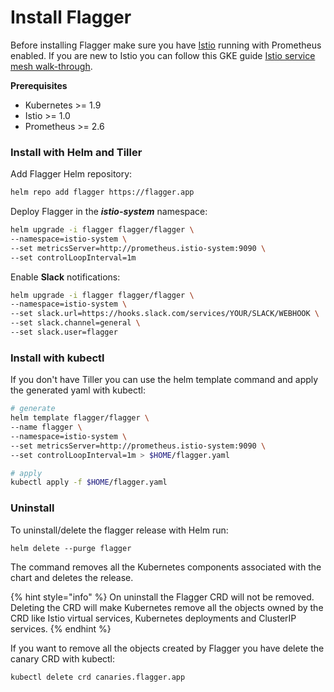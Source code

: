 # Install Flagger

Before installing Flagger make sure you have [Istio](https://istio.io) running with Prometheus enabled. If you are new to Istio you can follow this GKE guide [Istio service mesh walk-through](https://docs.flagger.app/install/install-istio).

**Prerequisites**

* Kubernetes &gt;= 1.9
* Istio &gt;= 1.0
* Prometheus &gt;= 2.6

### Install with Helm and Tiller

Add Flagger Helm repository:

```bash
helm repo add flagger https://flagger.app
```

Deploy Flagger in the _**istio-system**_ namespace:

```bash
helm upgrade -i flagger flagger/flagger \
--namespace=istio-system \
--set metricsServer=http://prometheus.istio-system:9090 \
--set controlLoopInterval=1m
```

Enable **Slack** notifications:

```bash
helm upgrade -i flagger flagger/flagger \
--namespace=istio-system \
--set slack.url=https://hooks.slack.com/services/YOUR/SLACK/WEBHOOK \
--set slack.channel=general \
--set slack.user=flagger
```

### Install with kubectl

If you don't have Tiller you can use the helm template command and apply the generated yaml with kubectl:

```bash
# generate
helm template flagger/flagger \
--name flagger \
--namespace=istio-system \
--set metricsServer=http://prometheus.istio-system:9090 \
--set controlLoopInterval=1m > $HOME/flagger.yaml

# apply
kubectl apply -f $HOME/flagger.yaml
```

###  Uninstall

To uninstall/delete the flagger release with Helm run:

```text
helm delete --purge flagger
```

The command removes all the Kubernetes components associated with the chart and deletes the release.

{% hint style="info" %}
On uninstall the Flagger CRD will not be removed. Deleting the CRD will make Kubernetes remove all the objects owned by the CRD like Istio virtual services, Kubernetes deployments and ClusterIP services.
{% endhint %}

If you want to remove all the objects created by Flagger you have delete the canary CRD with kubectl:

```text
kubectl delete crd canaries.flagger.app
```

